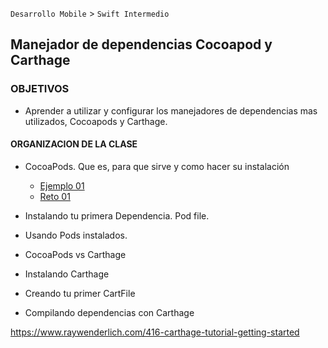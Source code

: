 
`Desarrollo Mobile` > `Swift Intermedio` 

## Manejador de dependencias Cocoapod y Carthage

### OBJETIVOS 

- Aprender a utilizar y configurar los manejadores de dependencias mas utilizados, Cocoapods y Carthage.

#### ORGANIZACION DE LA CLASE 

- CocoaPods. Que es, para que sirve y como hacer su instalación

	- [Ejemplo 01](Ejemplo-01)
	- [Reto 01](Reto-01)

- Instalando tu primera Dependencia. Pod file.

- Usando Pods instalados.
- CocoaPods vs Carthage

- Instalando Carthage
- Creando tu primer CartFile
- Compilando dependencias con Carthage

https://www.raywenderlich.com/416-carthage-tutorial-getting-started

